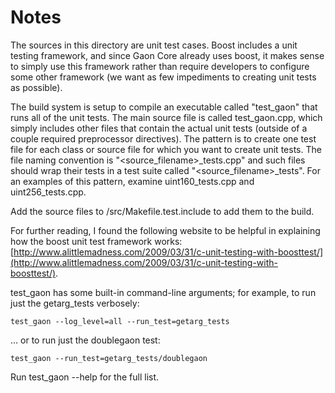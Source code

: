 # Notes
The sources in this directory are unit test cases.  Boost includes a
unit testing framework, and since Gaon Core already uses boost, it makes
sense to simply use this framework rather than require developers to
configure some other framework (we want as few impediments to creating
unit tests as possible).

The build system is setup to compile an executable called "test_gaon"
that runs all of the unit tests.  The main source file is called
test_gaon.cpp, which simply includes other files that contain the
actual unit tests (outside of a couple required preprocessor
directives).  The pattern is to create one test file for each class or
source file for which you want to create unit tests.  The file naming
convention is "<source_filename>_tests.cpp" and such files should wrap
their tests in a test suite called "<source_filename>_tests".  For an
examples of this pattern, examine uint160_tests.cpp and
uint256_tests.cpp.

Add the source files to /src/Makefile.test.include to add them to the build.

For further reading, I found the following website to be helpful in
explaining how the boost unit test framework works:
[http://www.alittlemadness.com/2009/03/31/c-unit-testing-with-boosttest/](http://www.alittlemadness.com/2009/03/31/c-unit-testing-with-boosttest/).

test_gaon has some built-in command-line arguments; for
example, to run just the getarg_tests verbosely:

    test_gaon --log_level=all --run_test=getarg_tests

... or to run just the doublegaon test:

    test_gaon --run_test=getarg_tests/doublegaon

Run  test_gaon --help   for the full list.

